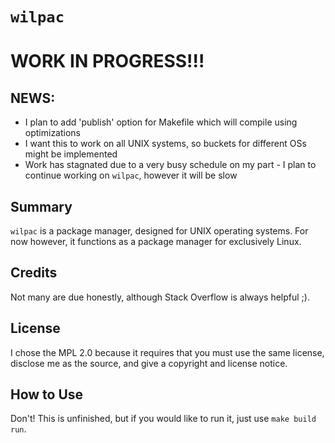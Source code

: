 # `wilpac`

# WORK IN PROGRESS!!!

## NEWS:
- I plan to add 'publish' option for Makefile which will compile using optimizations
- I want this to work on all UNIX systems, so buckets for different OSs might be implemented
- Work has stagnated due to a very busy schedule on my part - I plan to continue working on `wilpac`, however it will be slow

## Summary
`wilpac` is a package manager, designed for UNIX operating systems. For now however, it functions as a package manager for exclusively Linux.

## Credits
Not many are due honestly, although Stack Overflow is always helpful ;).

## License
I chose the MPL 2.0 because it requires that you must use the same license, disclose me as the source, and give a copyright and license notice.

## How to Use
Don't! This is unfinished, but if you would like to run it, just use `make build run`.

